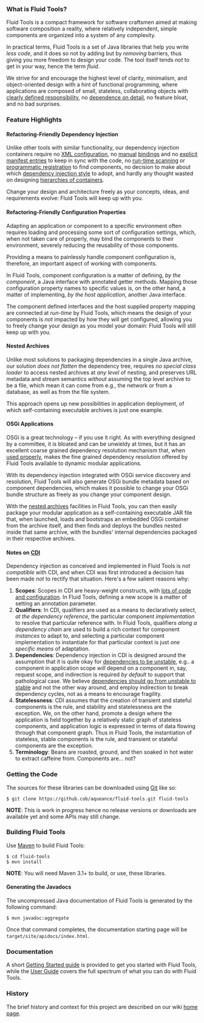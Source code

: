 ### What is Fluid Tools?

Fluid Tools is a compact framework for software craftsmen aimed at making software composition a reality, where relatively independent, simple components are organized into a system of any complexity.

In practical terms, Fluid Tools is a set of Java libraries that help you write _less code_, and it does so not by adding but by _removing_ barriers, thus giving you more freedom to design your code. The tool itself tends _not_ to get in your way, hence the term _fluid_.

We strive for and encourage the highest level of clarity, minimalism, and object-oriented design with a hint of functional programming, where applications are composed of small, stateless, collaborating objects with [clearly defined responsibility](http://en.wikipedia.org/wiki/Single_responsibility_principle), no [dependence on detail](http://en.wikipedia.org/wiki/Dependency_inversion_principle), no feature bloat, and no bad surprises.

### Feature Highlights

#### Refactoring-Friendly Dependency Injection

Unlike other tools with similar functionality, our dependency injection containers require no [XML configuration](http://docs.spring.io/spring/docs/current/spring-framework-reference/html/beans.html#beans-factory-metadata), no [manual](http://tapestry.apache.org/tapestry-ioc-modules.html#TapestryIoCModules-AutobuildingServices) [bindings](https://github.com/google/guice/wiki/Bindings) and no [explicit manifest entries](http://tapestry.apache.org/autoloading-modules.html) to keep in sync with the code, no [run-time scanning](http://docs.spring.io/spring/docs/3.0.0.RC2/spring-framework-reference/html/ch03s10.html?ref=driverlayer.com/web) or [programmatic registration](http://docs.spring.io/spring/docs/current/spring-framework-reference/htmlsingle/#beans-java-instantiating-container-register) to find components, no decision to make about which [dependency injection style](http://picocontainer.com/injection.html) to adopt, and hardly any thought wasted on designing [hierarchies of containers](http://liferepo.blogspot.hu/2014/03/scoping-dependency-injection.html).

Change your design and architecture freely as your concepts, ideas, and requirements evolve: Fluid Tools will keep up with you.

#### Refactoring-Friendly Configuration Properties

Adapting an application or component to a specific environment often requires loading and processing some sort of configuration settings, which, when not taken care of properly, may bind the components to their environment, severely reducing the reusability of those components.

Providing a means to painlessly handle component configuration is, therefore, an important aspect of working with components.

In Fluid Tools, component configuration is a matter of defining, *by the component*, a Java interface with annotated getter methods. Mapping those configuration property names to specific values is, on the other hand, a matter of implementing, *by the host application*, another Java interface.

The component defined interfaces and the host supplied property mapping are connected at *run-time* by Fluid Tools, which means the design of your components is *not* impacted by *how* they will get configured, allowing you to freely change your design as you model your domain: Fluid Tools will still keep up with you.

#### Nested Archives

Unlike most solutions to packaging dependencies in a single Java archive, our solution *does not flatten* the dependency tree, requires *no special class loader* to access nested archives at *any level* of nesting, and preserves URL metadata and stream semantics *without* assuming the top level archive to be a file, which mean it can come from e.g., the network or from a database, as well as from the file system.

This approach opens up new possibilities in application deployment, of which self-containing executable archives is just one example.

#### OSGi Applications

OSGi is a great technology – if you use it right. As with everything designed by a committee, it is bloated and can be unwieldy at times, but it has an excellent coarse grained dependency resolution mechanism that, when [used properly](https://www.osgi.org/wp-content/uploads/whiteboard1.pdf), makes the fine grained dependency resolution offered by Fluid Tools available to dynamic modular applications.

With its dependency injection integrated with OSGi service discovery and resolution, Fluid Tools will also generate OSGi bundle metadata based on component dependencies, which makes it possible to change your OSGi bundle structure as freely as you change your component design.

With the [nested archives](#nested-archives) facilities in Fluid Tools, you can then easily package your modular application as a self-containing executable JAR file that, when launched, loads and bootstraps an embedded OSGi container from the archive itself, and then finds and deploys the bundles nested inside that same archive, with the bundles' internal dependencies packaged in their respective archives.

#### Notes on [CDI](http://www.cdi-spec.org/)

Dependency injection as conceived and implemented in Fluid Tools is *not compatible* with CDI, and when CDI was first introduced a decision has been made *not* to rectify that situation. Here's a few salient reasons why:

  1. **Scopes**: Scopes in CDI are heavy-weight constructs, with [lots of code and configuration](http://docs.jboss.org/cdi/spec/1.2/cdi-spec.html#spi). In Fluid Tools, defining a new scope is a matter of setting an annotation parameter.
  1. **Qualifiers**: In CDI, qualifiers are used as a means to declaratively select, *at the dependency reference*, the particular component *implementation* to resolve that particular reference with. In Fluid Tools, qualifiers *along a dependency chain* are used to build a rich context for component *instances* to adapt to, and selecting a particular component implementation to instantiate for that particular context is just *one specific means* of adaptation.
  1. **Dependencies**: Dependency injection in CDI is designed around the assumption that it is quite okay for [dependencies to be unstable](http://docs.jboss.org/cdi/learn/userguide/CDI-user-guide.html#_client_proxies), e.g.. a component in application scope *will* depend on a component in, say, request scope, and indirection is required *by default* to support that pathological case. We believe [dependencies should go from unstable to stable](https://github.com/aqueance/fluid-tools/wiki/User-Guide---Introduction#the-basic-problem) and not the other way around, and employ indirection to break dependency cycles, not as a means to encourage fragility.
  1. **Statelessness**: CDI assumes that the creation of transient and stateful components is the rule, and stability and statelessness are the exception. We, on the other hand, promote a design where the application is held together by a relatively static graph of stateless components, and application logic is expressed in terms of data flowing through that component graph. Thus in Fluid Tools, the instantiation of stateless, stable components is the rule, and transient or stateful components are the exception.
  1. **Terminology**: Beans are roasted, ground, and then soaked in hot water to extract caffeine from. Components are… not?

### Getting the Code

The sources for these libraries can be downloaded using [Git](https://git-scm.com/downloads) like so:

```
$ git clone https://github.cob/aqueance/fluid-tools.git fluid-tools
```

**NOTE**: This is work in progress hence no release versions or downloads are available yet and some APIs may still change.

### Building Fluid Tools

Use [Maven](http://maven.apache.org) to build Fluid Tools:

```
$ cd fluid-tools
$ mvn install
```

**NOTE**: You will need Maven 3.1+ to build, or use, these libraries.

#### Generating the Javadocs

The uncompressed Java documentation of Fluid Tools is generated by the following command:

```
$ mvn javadoc:aggregate
```

Once that command completes, the documentation starting page will be `target/site/apidocs/index.html`.

### Documentation

A short [Getting Started guide](https://github.com/aqueance/fluid-tools/wiki/Getting-Started) is provided to get you started with Fluid Tools, while the [User Guide](https://github.com/aqueance/fluid-tools/wiki/User-Guide---Introduction) covers the full spectrum of what you can do with Fluid Tools.

### History

The brief history and context for this project are described on our wiki [home page](https://github.com/aqueance/fluid-tools/wiki/Home).
